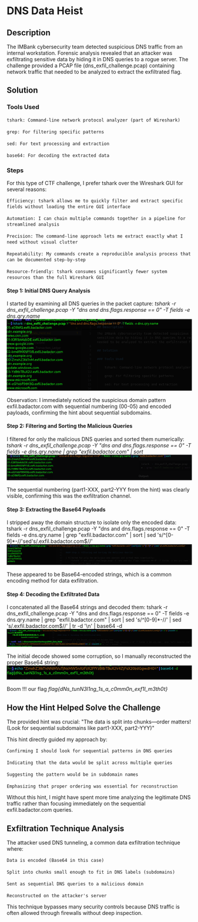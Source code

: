 # DNS Data Heist

## Description

The IMBank cybersecurity team detected suspicious DNS traffic from an internal workstation. Forensic analysis revealed that an attacker was exfiltrating sensitive data by hiding it in DNS queries to a rogue server. The challenge provided a PCAP file (dns_exfil_challenge.pcap) containing network traffic that needed to be analyzed to extract the exfiltrated flag.

## Solution

### Tools Used

    tshark: Command-line network protocol analyzer (part of Wireshark)

    grep: For filtering specific patterns

    sed: For text processing and extraction

    base64: For decoding the extracted data

### Steps

For this type of CTF challenge, I prefer tshark over the Wireshark GUI for several reasons:

    Efficiency: tshark allows me to quickly filter and extract specific fields without loading the entire GUI interface

    Automation: I can chain multiple commands together in a pipeline for streamlined analysis

    Precision: The command-line approach lets me extract exactly what I need without visual clutter

    Repeatability: My commands create a reproducible analysis process that can be documented step-by-step

    Resource-friendly: tshark consumes significantly fewer system resources than the full Wireshark GUI

#### Step 1: Initial DNS Query Analysis

I started by examining all DNS queries in the packet capture:
        *tshark -r dns_exfil_challenge.pcap -Y "dns and dns.flags.response == 0" -T fields -e dns.qry.name*
        ![alt text](image.png)

Observation: I immediately noticed the suspicious domain pattern exfil.badactor.com with sequential numbering (00-05) and encoded payloads, confirming the hint about sequential subdomains.

#### Step 2: Filtering and Sorting the Malicious Queries

I filtered for only the malicious DNS queries and sorted them numerically:
    *tshark -r dns_exfil_challenge.pcap -Y "dns and dns.flags.response == 0" -T fields -e dns.qry.name | grep "exfil.badactor.com" | sort*
    ![alt text](image-1.png)

The sequential numbering (part1-XXX, part2-YYY from the hint) was clearly visible, confirming this was the exfiltration channel.

#### Step 3: Extracting the Base64 Payloads

I stripped away the domain structure to isolate only the encoded data:
    tshark -r dns_exfil_challenge.pcap -Y "dns and dns.flags.response == 0" -T fields -e dns.qry.name | grep "exfil.badactor.com" | sort | sed 's/^[0-9]*-//'sed's/\.exfil\.badactor\.com$//'
    ![alt text](image-2.png)

These appeared to be Base64-encoded strings, which is a common encoding method for data exfiltration.

#### Step 4: Decoding the Exfiltrated Data

I concatenated all the Base64 strings and decoded them:
    tshark -r dns_exfil_challenge.pcap -Y "dns and dns.flags.response == 0" -T fields -e dns.qry.name | grep "exfil.badactor.com" | sort | sed 's/^[0-9]*-//' | sed 's/\.exfil\.badactor\.com$//' | tr -d '\n' | base64 -d
    ![alt text](image-3.png)

The initial decode showed some corruption, so I manually reconstructed the proper Base64 string:
    ![alt text](image-4.png)

Boom !!! our flag *flag{dNs_tunN3l1ng_1s_a_c0mm0n_exf1l_m3th0t}*

## How the Hint Helped Solve the Challenge

The provided hint was crucial: "The data is split into chunks—order matters! (Look for sequential subdomains like part1-XXX, part2-YYY)"

This hint directly guided my approach by:

    Confirming I should look for sequential patterns in DNS queries

    Indicating that the data would be split across multiple queries

    Suggesting the pattern would be in subdomain names

    Emphasizing that proper ordering was essential for reconstruction

Without this hint, I might have spent more time analyzing the legitimate DNS traffic rather than focusing immediately on the sequential exfil.badactor.com queries.
## Exfiltration Technique Analysis

The attacker used DNS tunneling, a common data exfiltration technique where:

    Data is encoded (Base64 in this case)

    Split into chunks small enough to fit in DNS labels (subdomains)

    Sent as sequential DNS queries to a malicious domain

    Reconstructed on the attacker's server

This technique bypasses many security controls because DNS traffic is often allowed through firewalls without deep inspection.